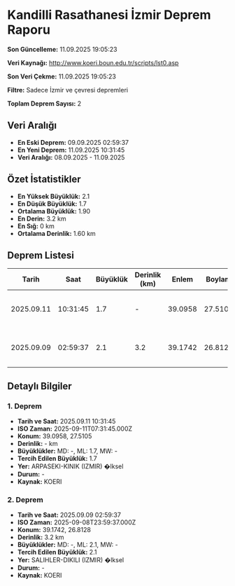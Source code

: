 # Kandilli Rasathanesi İzmir Deprem Raporu

**Son Güncelleme:** 11.09.2025 19:05:23

**Veri Kaynağı:** http://www.koeri.boun.edu.tr/scripts/lst0.asp

**Son Veri Çekme:** 11.09.2025 19:05:23

**Filtre:** Sadece İzmir ve çevresi depremleri

**Toplam Deprem Sayısı:** 2

## Veri Aralığı

- **En Eski Deprem:** 09.09.2025 02:59:37
- **En Yeni Deprem:** 11.09.2025 10:31:45
- **Veri Aralığı:** 08.09.2025 - 11.09.2025

## Özet İstatistikler

- **En Yüksek Büyüklük:** 2.1
- **En Düşük Büyüklük:** 1.7
- **Ortalama Büyüklük:** 1.90
- **En Derin:** 3.2 km
- **En Sığ:** 0 km
- **Ortalama Derinlik:** 1.60 km

## Deprem Listesi

| Tarih | Saat | Büyüklük | Derinlik (km) | Enlem | Boylam | Konum | Durum |
|-------|------|----------|---------------|-------|--------|-------|-------|
| 2025.09.11 | 10:31:45 | 1.7 | - | 39.0958 | 27.5105 | ARPASEKI-KINIK (IZMIR) �lksel | - |
| 2025.09.09 | 02:59:37 | 2.1 | 3.2 | 39.1742 | 26.8128 | SALIHLER-DIKILI (IZMIR) �lksel | - |

## Detaylı Bilgiler

### 1. Deprem

- **Tarih ve Saat:** 2025.09.11 10:31:45
- **ISO Zaman:** 2025-09-11T07:31:45.000Z
- **Konum:** 39.0958, 27.5105
- **Derinlik:** - km
- **Büyüklükler:** MD: -, ML: 1.7, MW: -
- **Tercih Edilen Büyüklük:** 1.7
- **Yer:** ARPASEKI-KINIK (IZMIR) �lksel
- **Durum:** -
- **Kaynak:** KOERI

### 2. Deprem

- **Tarih ve Saat:** 2025.09.09 02:59:37
- **ISO Zaman:** 2025-09-08T23:59:37.000Z
- **Konum:** 39.1742, 26.8128
- **Derinlik:** 3.2 km
- **Büyüklükler:** MD: -, ML: 2.1, MW: -
- **Tercih Edilen Büyüklük:** 2.1
- **Yer:** SALIHLER-DIKILI (IZMIR) �lksel
- **Durum:** -
- **Kaynak:** KOERI

